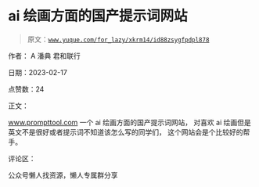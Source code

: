 # ai 绘画方面的国产提示词网站

> 原文：[`www.yuque.com/for_lazy/xkrm14/id88zsygfpdpl878`](https://www.yuque.com/for_lazy/xkrm14/id88zsygfpdpl878)

作者： A 潘典 君和联行

日期：2023-02-17

点赞数：24

正文：

www.prompttool.com 一个 ai 绘画方面的国产提示词网站， 对喜欢 ai 绘画但是英文不是很好或者提示词不知道该怎么写的同学们， 这个网站会是个比较好的帮手。

评论区：

公众号懒人找资源，懒人专属群分享


